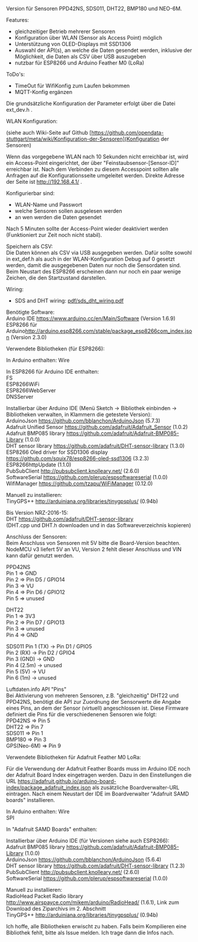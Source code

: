 Version für Sensoren PPD42NS, SDS011, DHT22, BMP180 und NEO-6M.  

Features:  
- gleichzeitiger Betrieb mehrerer Sensoren  
- Konfiguration über WLAN (Sensor als Access Point) möglich  
- Unterstützung von OLED-Displays mit SSD1306  
- Auswahl der API(s), an welche die Daten gesendet werden, inklusive der Möglichkeit, die Daten als CSV über USB auszugeben   
- nutzbar für ESP8266 und Arduino Feather M0 (LoRa)

ToDo's:
- TimeOut für WifiKonfig zum Laufen bekommen
- MQTT-Konfig ergänzen

Die grundsätzliche Konfiguration der Parameter erfolgt über die Datei ext_dev.h .
  
WLAN Konfiguration:

(siehe auch Wiki-Seite auf Github [https://github.com/opendata-stuttgart/meta/wiki/Konfiguration-der-Sensoren](Konfiguration der Sensoren)  

Wenn das vorgegebene WLAN nach 10 Sekunden nicht erreichbar ist, wird ein Access-Point eingerichtet, der über "Feinstaubsensor-\[Sensor-ID\]" erreichbar ist. Nach dem Verbinden zu diesem Accesspoint sollten alle Anfragen auf die Konfigurationsseite umgeleitet werden. Direkte Adresse der Seite ist http://192.168.4.1/ .

Konfigurierbar sind:  
- WLAN-Name und Passwort  
- welche Sensoren sollen ausgelesen werden  
- an wen werden die Daten gesendet  
  
Nach 5 Minuten sollte der Access-Point wieder deaktiviert werden (Funktioniert zur Zeit noch nicht stabil).  
  
  
Speichern als CSV:  
Die Daten können als CSV via USB ausgegeben werden. Dafür sollte sowohl in ext_def.h als auch in der WLAN-Konfiguration Debug auf 0 gesetzt werden, damit die ausgegebenen Daten nur noch die Sensordaten sind. Beim Neustart des ESP8266 erscheinen dann nur noch ein paar wenige Zeichen, die den Startzustand darstellen.  
  
Wiring:

* SDS and DHT wiring: [pdf/sds_dht_wiring.pdf](pdf/sds_dht_wiring.pdf)

Benötigte Software:  
Arduino IDE <https://www.arduino.cc/en/Main/Software>  (Version 1.6.9)
ESP8266 für Arduino<http://arduino.esp8266.com/stable/package_esp8266com_index.json> (Version 2.3.0)  
  
  
Verwendete Bibliotheken (für ESP8266):  
  
In Arduino enthalten:
Wire

In ESP8266 für Arduino IDE enthalten:  
FS  
ESP8266WiFi  
ESP8266WebServer  
DNSServer  
  
Installierbar über Arduino IDE (Menü Sketch -> Bibliothek einbinden -> Bibliotheken verwalten, in Klammern die getestete Version):  
ArduinoJson <https://github.com/bblanchon/ArduinoJson> (5.7.3)  
Adafruit Unified Sensor <https://github.com/adafruit/Adafruit_Sensor> (1.0.2)  
Adafruit BMP085 library <https://github.com/adafruit/Adafruit-BMP085-Library> (1.0.0)  
DHT sensor library <https://github.com/adafruit/DHT-sensor-library> (1.3.0)  
ESP8266 Oled driver for SSD1306 display <https://github.com/squix78/esp8266-oled-ssd1306> (3.2.3)  
ESP8266httpUpdate (1.1.0)  
PubSubClient <http://pubsubclient.knolleary.net/> (2.6.0)  
SoftwareSerial <https://github.com/plerup/espsoftwareserial> (1.0.0)  
WifiManager <https://github.com/tzapu/WiFiManager> (0.12.0)  
  
Manuell zu installieren:  
TinyGPS++ <http://arduiniana.org/libraries/tinygpsplus/> (0.94b)  
  
  
Bis Version NRZ-2016-15:  
DHT <https://github.com/adafruit/DHT-sensor-library>  
(DHT.cpp und DHT.h downloaden und in das Softwareverzeichnis kopieren)  
  
  
Anschluss der Sensoren:  
Beim Anschluss von Sensoren mit 5V bitte die Board-Version beachten. NodeMCU v3 liefert 5V an VU, Version 2 fehlt dieser Anschluss und VIN kann dafür genutzt werden.  
  
PPD42NS  
Pin 1 => GND  
Pin 2 => Pin D5 / GPIO14  
Pin 3 => VU  
Pin 4 => Pin D6 / GPIO12  
Pin 5 => unused  
  
DHT22  
Pin 1 => 3V3  
Pin 2 => Pin D7 / GPIO13  
Pin 3 => unused  
Pin 4 => GND  

SDS011
Pin 1 (TX)   -> Pin D1 / GPIO5  
Pin 2 (RX)   -> Pin D2 / GPIO4  
Pin 3 (GND)  -> GND  
Pin 4 (2.5m) -> unused  
Pin 5 (5V)   -> VU  
Pin 6 (1m)   -> unused  
  
  
Luftdaten.info API "Pins"  
Bei Aktivierung von mehreren Sensoren, z.B. "gleichzeitig" DHT22 und PPD42NS, benötigt die API zur Zuordnung der Sensorwerte die Angabe eines Pins, an dem der Sensor (virtuell) angeschlossen ist.
Diese Firmware definiert die Pins für die verschiedenenen Sensoren wie folgt:  
PPD42NS => Pin 5  
DHT22 => Pin 7  
SDS011 => Pin 1  
BMP180 => Pin 3  
GPS(Neo-6M) => Pin 9  
  
  
Verwendete Bibliotheken für Adafruit Feather M0 LoRa:  

Für die Verwendung der Adafruit Feather Boards muss im Arduino IDE noch der Adafruit Board Index eingetragen werden. Dazu in den Einstellungen die URL 
https://adafruit.github.io/arduino-board-index/package_adafruit_index.json als zusätzliche Boardverwalter-URL eintragen. Nach einem Neustart der IDE im Boardverwalter "Adafruit SAMD boards" installieren.
  
In Arduino enthalten:
Wire  
SPI  
  
In "Adafruit SAMD Boards" enthalten:  
  
  
Installierbar über Arduino IDE (für Versionen siehe auch ESP8266):  
Adafruit BMP085 library <https://github.com/adafruit/Adafruit-BMP085-Library> (1.0.0)  
ArduinoJson <https://github.com/bblanchon/ArduinoJson> (5.6.4)  
DHT sensor library <https://github.com/adafruit/DHT-sensor-library> (1.2.3)  
PubSubClient <http://pubsubclient.knolleary.net/> (2.6.0)  
SoftwareSerial <https://github.com/plerup/espsoftwareserial> (1.0.0)  
  
Manuell zu installieren:  
RadioHead Packet Radio library <http://www.airspayce.com/mikem/arduino/RadioHead/> (1.6.1), Link zum Download des Ziparchivs im 2. Abschnitt  
TinyGPS++ <http://arduiniana.org/libraries/tinygpsplus/> (0.94b)  
  
Ich hoffe, alle Bibliotheken erwischt zu haben. Falls beim Kompilieren eine Bibliothek fehlt, bitte als Issue melden. Ich trage dann die Infos nach.  

